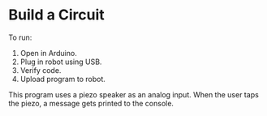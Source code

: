 # Build a Circuit

To run:

1. Open in Arduino.
1. Plug in robot using USB.
1. Verify code.
1. Upload program to robot.

This program uses a piezo speaker as an analog input. When the user taps the piezo, a message gets printed to the console.